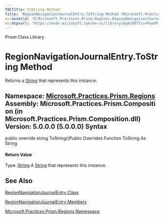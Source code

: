 ```yaml
---
TOCTitle: ToString Method
Title: 'RegionNavigationJournalEntry.ToString Method (Microsoft.Practices.Prism.Regions)'
ms:assetid: 'M:Microsoft.Practices.Prism.Regions.RegionNavigationJournalEntry.ToString'
ms:mtpsurl: 'https://msdn.microsoft.com/en-us/library/Gg418973(v=PandP.50)'
---
```


Prism Class Library

RegionNavigationJournalEntry.ToString Method
================================================

Returns a [String](http://msdn2.microsoft.com/en-us/library/s1wwdcbf) that represents this instance.

**Namespace:** [Microsoft.Practices.Prism.Regions](https://msdn.microsoft.com/n:microsoft.practices.prism.regions)
**Assembly:** Microsoft.Practices.Prism.Composition (in Microsoft.Practices.Prism.Composition.dll) Version: 5.0.0.0 (5.0.0.0)
Syntax
------

<span id="syntaxToggle"></span>public override string ToString()Public Overrides Function ToString As String
#### Return Value

Type: [String](http://msdn2.microsoft.com/en-us/library/s1wwdcbf)
A [String](http://msdn2.microsoft.com/en-us/library/s1wwdcbf) that represents this instance.

See Also
--------

<span id="seeAlsoToggle"></span>
[RegionNavigationJournalEntry Class](https://msdn.microsoft.com/t:microsoft.practices.prism.regions.regionnavigationjournalentry)

[RegionNavigationJournalEntry Members](https://msdn.microsoft.com/allmembers.t:microsoft.practices.prism.regions.regionnavigationjournalentry)

[Microsoft.Practices.Prism.Regions Namespace](https://msdn.microsoft.com/n:microsoft.practices.prism.regions)

